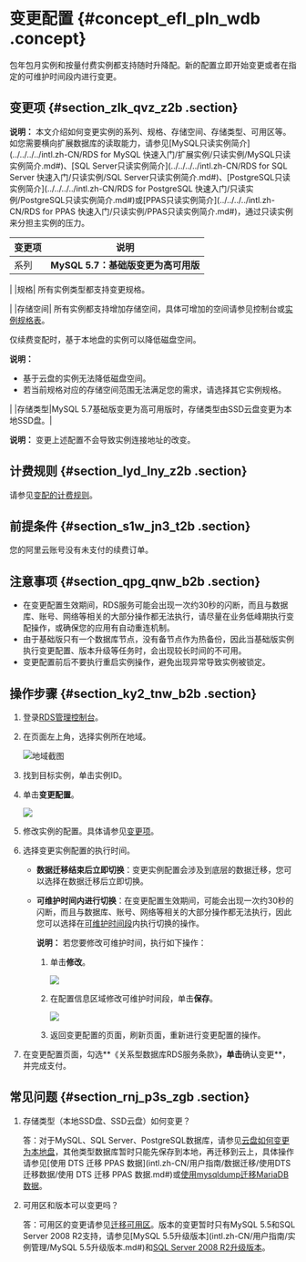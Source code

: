 # 变更配置 {#concept_efl_pln_wdb .concept}

包年包月实例和按量付费实例都支持随时升降配。新的配置立即开始变更或者在指定的可维护时间段内进行变更。

## 变更项 {#section_zlk_qvz_z2b .section}

**说明：** 本文介绍如何变更实例的系列、规格、存储空间、存储类型、可用区等。如您需要横向扩展数据库的读取能力，请参见[MySQL只读实例简介](../../../../intl.zh-CN/RDS for MySQL 快速入门/扩展实例/只读实例/MySQL只读实例简介.md#)、[SQL Server只读实例简介](../../../../intl.zh-CN/RDS for SQL Server 快速入门/只读实例/SQL Server只读实例简介.md#)、[PostgreSQL只读实例简介](../../../../intl.zh-CN/RDS for PostgreSQL 快速入门/只读实例/PostgreSQL只读实例简介.md#)或[PPAS只读实例简介](../../../../intl.zh-CN/RDS for PPAS 快速入门/只读实例/PPAS只读实例简介.md#)，通过只读实例来分担主实例的压力。

|变更项|说明|
|---|--|
|系列| **MySQL 5.7：基础版变更为高可用版**

 |
|规格| 所有实例类型都支持变更规格。

 |
|存储空间| 所有实例都支持增加存储空间，具体可增加的空间请参见控制台或[实例规格表](../../../../intl.zh-CN/云数据库RDS简介/实例规格/实例规格表.md#)。

 仅续费变配时，基于本地盘的实例可以降低磁盘空间。

 **说明：** 

-   基于云盘的实例无法降低磁盘空间。
-   若当前规格对应的存储空间范围无法满足您的需求，请选择其它实例规格。

 |
|存储类型|MySQL 5.7基础版变更为高可用版时，存储类型由SSD云盘变更为本地SSD盘。|

**说明：** 变更上述配置不会导致实例连接地址的改变。

## 计费规则 {#section_lyd_lny_z2b .section}

请参见[变配的计费规则](../../../../intl.zh-CN/云数据库RDS价格/变配的计费规则.md)。

## 前提条件 {#section_s1w_jn3_t2b .section}

您的阿里云账号没有未支付的续费订单。

## 注意事项 {#section_qpg_qnw_b2b .section}

-   在变更配置生效期间，RDS服务可能会出现一次约30秒的闪断，而且与数据库、账号、网络等相关的大部分操作都无法执行，请尽量在业务低峰期执行变配操作，或确保您的应用有自动重连机制。
-   由于基础版只有一个数据库节点，没有备节点作为热备份，因此当基础版实例执行变更配置、版本升级等任务时，会出现较长时间的不可用。
-   变更配置前后不要执行重启实例操作，避免出现异常导致实例被锁定。

## 操作步骤 {#section_ky2_tnw_b2b .section}

1.  登录[RDS管理控制台](https://rds.console.aliyun.com/)。
2.  在页面左上角，选择实例所在地域。

    ![地域截图](http://static-aliyun-doc.oss-cn-hangzhou.aliyuncs.com/assets/img/7882/155702579137169_zh-CN.png)

3.  找到目标实例，单击实例ID。
4.  单击**变更配置**。

    ![](http://static-aliyun-doc.oss-cn-hangzhou.aliyuncs.com/assets/img/7891/155702579211174_zh-CN.png)

5.  修改实例的配置。具体请参见[变更项](#)。
6.  选择变更实例配置的执行时间。
    -   **数据迁移结束后立即切换**：变更实例配置会涉及到底层的数据迁移，您可以选择在数据迁移后立即切换。
    -   **可维护时间内进行切换**：在变更配置生效期间，可能会出现一次约30秒的闪断，而且与数据库、账号、网络等相关的大部分操作都无法执行，因此您可以选择在[可维护时间段](intl.zh-CN/用户指南/实例管理/设置可维护时间段.md#)内执行切换的操作。

        **说明：** 若您要修改可维护时间，执行如下操作：

        1.  单击**修改**。

            ![](http://static-aliyun-doc.oss-cn-hangzhou.aliyuncs.com/assets/img/7884/15570257923017_zh-CN.png)

        2.  在配置信息区域修改可维护时间段，单击**保存**。

            ![](http://static-aliyun-doc.oss-cn-hangzhou.aliyuncs.com/assets/img/7884/155702579221079_zh-CN.png)

        3.  返回变更配置的页面，刷新页面，重新进行变更配置的操作。
7.  在变更配置页面，勾选**《关系型数据库RDS服务条款》**，单击**确认变更**，并完成支付。

## 常见问题 {#section_rnj_p3s_zgb .section}

1.  存储类型（本地SSD盘、SSD云盘）如何变更？

    答：对于MySQL、SQL Server、PostgreSQL数据库，请参见[云盘如何变更为本地盘](../../../../intl.zh-CN/常见问题/空间__内存/云盘如何变更为本地盘.md#)，其他类型数据库暂时只能先保存到本地，再迁移到云上，具体操作请参见[使用 DTS 迁移 PPAS 数据](intl.zh-CN/用户指南/数据迁移/使用DTS迁移数据/使用 DTS 迁移 PPAS 数据.md#)或[使用mysqldump迁移MariaDB数据](intl.zh-CN/用户指南/数据迁移/使用mysqldump迁移MariaDB数据.md#)。

2.  可用区和版本可以变更吗？

    答：可用区的变更请参见[迁移可用区](intl.zh-CN/用户指南/实例管理/迁移可用区.md#)。版本的变更暂时只有MySQL 5.5和SQL Server 2008 R2支持，请参见[MySQL 5.5升级版本](intl.zh-CN/用户指南/实例管理/MySQL 5.5升级版本.md#)和[SQL Server 2008 R2升级版本](https://www.alibabacloud.com/help/zh/doc-detail/111658.htm)。


